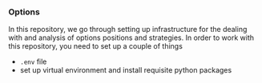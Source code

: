 ### Options

In this repository, we go through setting up infrastructure for the dealing with and analysis of options positions and strategies. In order to work with this repository, you need to set up a couple of things

* `.env` file
* set up virtual environment and install requisite python packages

